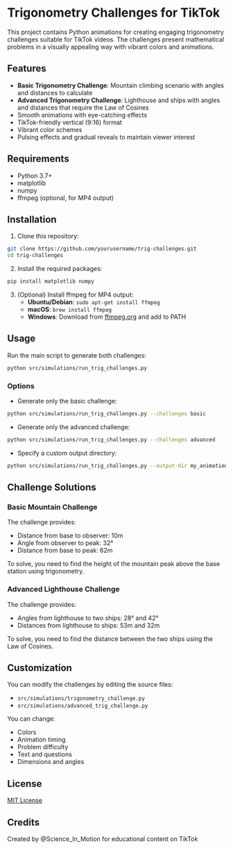 # Trigonometry Challenges for TikTok

This project contains Python animations for creating engaging trigonometry challenges suitable for TikTok videos. The challenges present mathematical problems in a visually appealing way with vibrant colors and animations.

## Features

- **Basic Trigonometry Challenge**: Mountain climbing scenario with angles and distances to calculate
- **Advanced Trigonometry Challenge**: Lighthouse and ships with angles and distances that require the Law of Cosines
- Smooth animations with eye-catching effects
- TikTok-friendly vertical (9:16) format
- Vibrant color schemes
- Pulsing effects and gradual reveals to maintain viewer interest

## Requirements

- Python 3.7+
- matplotlib
- numpy
- ffmpeg (optional, for MP4 output)

## Installation

1. Clone this repository:
```bash
git clone https://github.com/yourusername/trig-challenges.git
cd trig-challenges
```

2. Install the required packages:
```bash
pip install matplotlib numpy
```

3. (Optional) Install ffmpeg for MP4 output:
   - **Ubuntu/Debian**: `sudo apt-get install ffmpeg`
   - **macOS**: `brew install ffmpeg`
   - **Windows**: Download from [ffmpeg.org](https://ffmpeg.org/download.html) and add to PATH

## Usage

Run the main script to generate both challenges:

```bash
python src/simulations/run_trig_challenges.py
```

### Options

- Generate only the basic challenge:
```bash
python src/simulations/run_trig_challenges.py --challenges basic
```

- Generate only the advanced challenge:
```bash
python src/simulations/run_trig_challenges.py --challenges advanced
```

- Specify a custom output directory:
```bash
python src/simulations/run_trig_challenges.py --output-dir my_animations
```

## Challenge Solutions

### Basic Mountain Challenge
The challenge provides:
- Distance from base to observer: 10m
- Angle from observer to peak: 32°
- Distance from base to peak: 62m

To solve, you need to find the height of the mountain peak above the base station using trigonometry.

### Advanced Lighthouse Challenge
The challenge provides:
- Angles from lighthouse to two ships: 28° and 42°
- Distances from lighthouse to ships: 53m and 32m

To solve, you need to find the distance between the two ships using the Law of Cosines.

## Customization

You can modify the challenges by editing the source files:
- `src/simulations/trigonometry_challenge.py`
- `src/simulations/advanced_trig_challenge.py`

You can change:
- Colors
- Animation timing
- Problem difficulty
- Text and questions
- Dimensions and angles

## License

[MIT License](LICENSE)

## Credits

Created by @Science_In_Motion for educational content on TikTok 